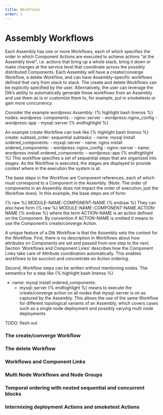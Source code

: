```yaml
---
title: Workflows
order: 1
---
```


# Assembly Workflows

Each Assembly has one or more Workflows, each of which specifies the order in which Component Actions are executed to achieve actions “at the Assembly level”, i.e. actions that bring up a whole stack, bring it down or make changes at the service level that coordinate across the possibly distributed Components. Each Assembly will have a create/converge Workflow, a delete Workflow, and can have Assembly-specific workflows defined that vary from stack to stack. The create and delete Workflows can be explicitly specified by the user. Alternatively, the user can leverage the Dtk’s ability to automatically generate these workflows from an Assembly and use them as is or customize them to, for example, put in smoketests or gain more concurrency.

Consider the example wordpress Assembly:
{% highlight bash linenos %}
   nodes:
      wordpress:
        components:
        - nginx::server
        - wordpress::nginx_config
        - wordpress::app
        - mysql::server
{% endhighlight %} 

An example create Workflow can look like
{% highlight bash linenos %}
    create:
        subtask_order: sequential
        subtasks:
        - name: mysql install
          ordered_components:
          - mysql::server
        - name: nginx install
          ordered_components:
          - wordpress::nginx_config
          - nginx::server
        - name: wordpress install
          ordered_components:
          - wordpress::app
{% endhighlight %} 
This workflow specifies a set of sequential steps that are organized into stages. As the Workflow is executed, the stages are displayed to provide context where in the execution the system is at.

The base steps in the Workflow are Component references, each of which must correspond to a Component in the Assembly. (Note: The order of components in an Assembly does not impact the order of execution; just the Workflow does). In this example, the base steps are of form:

{% raw %}
MODULE-NAME::COMPONENT-NAME
{% endraw %}
They can also have form
{% raw %}
MODULE-NAME::COMPONENT-NAME.ACTION-NAME
{% endraw %}
where the term ACTION-NAME is an action defined on the Component. By convention if ACTION-NAME is omitted it means to use the Component’s create/converge Action.

A unique feature of a Dtk Workflow is that the Assembly sets the context for the Workflow. First, there is no description in Workflows about how attributes on Components are set and passed from one step to the next. Section ‘Workflows and Component Links’ describes how the Component Links take care of Attribute coordination automatically. This enables workflows to be succinct and concentrate on Action ordering.

Second, Workflow steps can be written without mentioning nodes. The semantics for a step like
{% highlight bash linenos %}
- name: mysql install
   ordered_components:
    - mysql::server
{% endhighlight %}
means to execute the create/converge action on all nodes that mysql::server is on as captured by the Assembly. This allows the use of the same Workflow for different topological variants of an Assembly, which covers cases such as a single node deployment and possibly varying multi node deployments

TODO: flesh out

### The create/converge Workflow

### The delete Workflow 

### Workflows and Component Links

### Multi Node Workflows and Node Groups

### Temporal ordering with nested sequential and concurrent blocks

### Intermixing deployment Actions and smoketest Actions